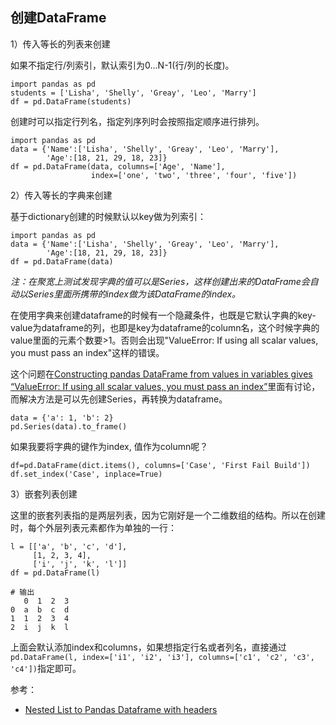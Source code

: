 ## 创建DataFrame

1）传入等长的列表来创建

如果不指定行/列索引，默认索引为0...N-1(行/列的长度)。

```
import pandas as pd
students = ['Lisha', 'Shelly', 'Greay', 'Leo', 'Marry']
df = pd.DataFrame(students)
```

创建时可以指定行列名，指定列序列时会按照指定顺序进行排列。

```
import pandas as pd
data = {'Name':['Lisha', 'Shelly', 'Greay', 'Leo', 'Marry'],
        'Age':[18, 21, 29, 18, 23]}
df = pd.DataFrame(data, columns=['Age', 'Name'],
                  index=['one', 'two', 'three', 'four', 'five'])
```

2）传入等长的字典来创建

基于dictionary创建的时候默认以key做为列索引：

```
import pandas as pd
data = {'Name':['Lisha', 'Shelly', 'Greay', 'Leo', 'Marry'],
        'Age':[18, 21, 29, 18, 23]}
df = pd.DataFrame(data)
```

*注：在聚宽上测试发现字典的值可以是Series，这样创建出来的DataFrame会自动以Series里面所携带的index做为该DataFrame的index。*

在使用字典来创建dataframe的时候有一个隐藏条件，也既是它默认字典的key-value为dataframe的列，也即是key为dataframe的column名，这个时候字典的value里面的元素个数要>1。否则会出现"ValueError: If using all scalar values, you must pass an index"这样的错误。

这个问题在[Constructing pandas DataFrame from values in variables gives “ValueError: If using all scalar values, you must pass an index”](https://stackoverflow.com/questions/17839973/constructing-pandas-dataframe-from-values-in-variables-gives-valueerror-if-usi)里面有讨论，而解决方法是可以先创建Series，再转换为dataframe。

```
data = {'a': 1, 'b': 2}
pd.Series(data).to_frame()
```

如果我要将字典的键作为index, 值作为column呢？

```
df=pd.DataFrame(dict.items(), columns=['Case', 'First Fail Build'])
df.set_index('Case', inplace=True)
```

3）嵌套列表创建

这里的嵌套列表指的是两层列表，因为它刚好是一个二维数组的结构。所以在创建时，每个外层列表元素都作为单独的一行：

```
l = [['a', 'b', 'c', 'd'],
     [1, 2, 3, 4],
     ['i', 'j', 'k', 'l']]
df = pd.DataFrame(l)

# 输出
   0  1  2  3
0  a  b  c  d
1  1  2  3  4
2  i  j  k  l
```

上面会默认添加index和columns，如果想指定行名或者列名，直接通过`pd.DataFrame(l, index=['i1', 'i2', 'i3'], columns=['c1', 'c2', 'c3', 'c4'])`指定即可。

参考：

- [Nested List to Pandas Dataframe with headers](https://stackoverflow.com/questions/32857544/nested-list-to-pandas-dataframe-with-headers)

